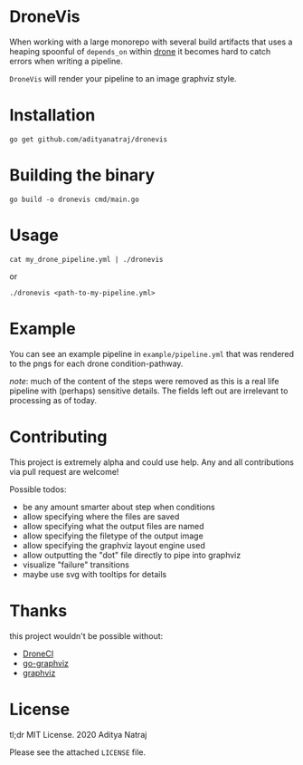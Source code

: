 # DroneVis

When working with a large monorepo with several build artifacts
that uses a heaping spoonful of `depends_on` within [drone](github.com/drone/drone)
it becomes hard to catch errors when writing a pipeline.

`DroneVis` will render your pipeline to an image graphviz style.

# Installation

```  
go get github.com/adityanatraj/dronevis
```

# Building the binary

```
go build -o dronevis cmd/main.go
```

# Usage

```
cat my_drone_pipeline.yml | ./dronevis
```

or 

```
./dronevis <path-to-my-pipeline.yml>
```

# Example

You can see an example pipeline in `example/pipeline.yml` that was
rendered to the pngs for each drone condition-pathway.

_note_: much of the content of the steps were removed as this is a real life
pipeline with (perhaps) sensitive details. The fields left out are irrelevant 
to processing as of today.

# Contributing

This project is extremely alpha and could use help. 
Any and all contributions via pull request are welcome!

Possible todos:
- be any amount smarter about step when conditions
- allow specifying where the files are saved
- allow specifying what the output files are named
- allow specifying the filetype of the output image
- allow specifying the graphviz layout engine used
- allow outputting the "dot" file directly to pipe into graphviz
- visualize "failure" transitions
- maybe use svg with tooltips for details

# Thanks

this project wouldn't be possible without:
- [DroneCI](github.com/drone/drone)
- [go-graphviz](https://github.com/goccy/go-graphviz)
- [graphviz](graphviz.gitlab.io)

# License

tl;dr MIT License. 2020 Aditya Natraj

Please see the attached `LICENSE` file.
